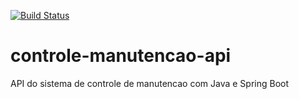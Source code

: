 [![Build Status](https://travis-ci.org/cardosom2003/controle-manutencao-api.svg?branch=master)](https://travis-ci.org/cardosom2003/controle-manutencao-api)
# controle-manutencao-api
API do sistema de controle de manutencao com Java e Spring Boot
